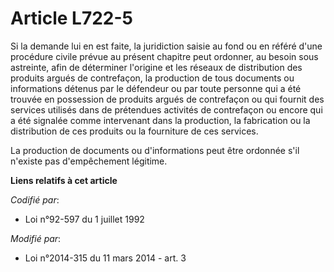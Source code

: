 # Article L722-5

Si la demande lui en est faite, la juridiction saisie au fond ou en référé d'une procédure civile prévue au présent chapitre
peut ordonner, au besoin sous astreinte, afin de déterminer l'origine et les réseaux de distribution des produits argués de
contrefaçon, la production de tous documents ou informations détenus par le défendeur ou par toute personne qui a été trouvée
en possession de produits argués de contrefaçon ou qui fournit des services utilisés dans de prétendues activités de
contrefaçon ou encore qui a été signalée comme intervenant dans la production, la fabrication ou la distribution de ces
produits ou la fourniture de ces services. 

La production de documents ou d'informations peut être ordonnée s'il n'existe pas d'empêchement légitime.

**Liens relatifs à cet article**

_Codifié par_:

  - Loi n°92-597 du 1 juillet 1992

_Modifié par_:

  - Loi n°2014-315 du 11 mars 2014 - art. 3
